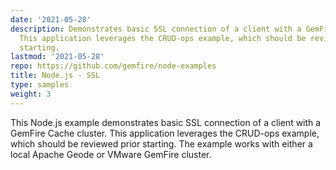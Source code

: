 ```yaml
---
date: '2021-05-28'
description: Demonstrates basic SSL connection of a client with a GemFire Cache cluster.
  This application leverages the CRUD-ops example, which should be reviewed prior
  starting.
lastmod: '2021-05-28'
repo: https://github.com/gemfire/node-examples
title: Node.js - SSL
type: samples
weight: 3
---
```


This Node.js example demonstrates basic SSL connection of a client with a GemFire Cache cluster. This application leverages the CRUD-ops example, which should be reviewed prior starting. The example works with either a local Apache Geode or VMware GemFire cluster.
